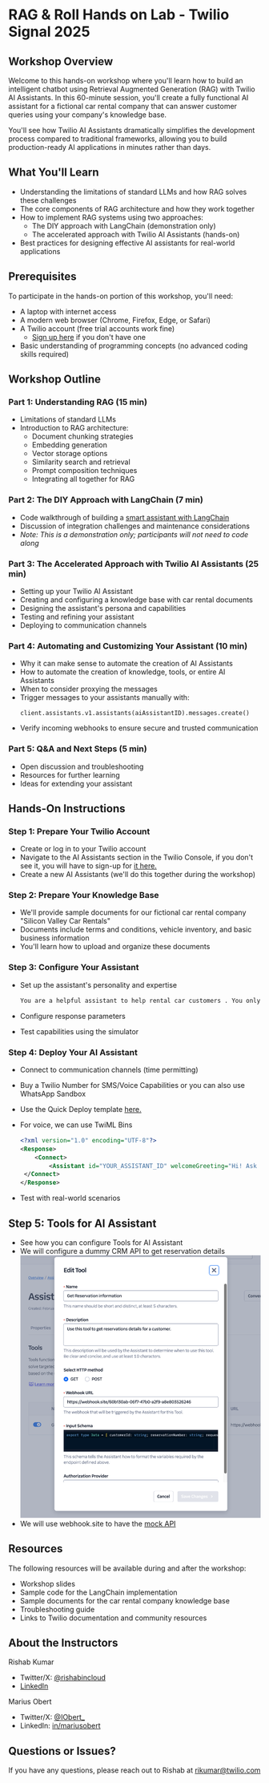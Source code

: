 # RAG & Roll Hands on Lab - Twilio Signal 2025

## Workshop Overview

Welcome to this hands-on workshop where you'll learn how to build an intelligent chatbot using Retrieval Augmented Generation (RAG) with Twilio AI Assistants. In this 60-minute session, you'll create a fully functional AI assistant for a fictional car rental company that can answer customer queries using your company's knowledge base.

You'll see how Twilio AI Assistants dramatically simplifies the development process compared to traditional frameworks, allowing you to build production-ready AI applications in minutes rather than days.

## What You'll Learn

- Understanding the limitations of standard LLMs and how RAG solves these challenges
- The core components of RAG architecture and how they work together
- How to implement RAG systems using two approaches:
    - The DIY approach with LangChain (demonstration only)
    - The accelerated approach with Twilio AI Assistants (hands-on)
- Best practices for designing effective AI assistants for real-world applications

## Prerequisites

To participate in the hands-on portion of this workshop, you'll need:

- A laptop with internet access
- A modern web browser (Chrome, Firefox, Edge, or Safari)
- A Twilio account (free trial accounts work fine)
    - [Sign up here](https://twil.io/try-twilio) if you don't have one
- Basic understanding of programming concepts (no advanced coding skills required)

## Workshop Outline

### Part 1: Understanding RAG (15 min)

- Limitations of standard LLMs
- Introduction to RAG architecture:
    - Document chunking strategies
    - Embedding generation
    - Vector storage options
    - Similarity search and retrieval
    - Prompt composition techniques
    - Integrating all together for RAG

### Part 2: The DIY Approach with LangChain (7 min)

- Code walkthrough of building a [smart assistant with LangChain](https://github.com/rishabkumar7/langchain-azure-ai-search-rag)
- Discussion of integration challenges and maintenance considerations
- _Note: This is a demonstration only; participants will not need to code along_

### Part 3: The Accelerated Approach with Twilio AI Assistants (25 min)

- Setting up your Twilio AI Assistant
- Creating and configuring a knowledge base with car rental documents
- Designing the assistant's persona and capabilities
- Testing and refining your assistant
- Deploying to communication channels

### Part 4: Automating and Customizing Your Assistant (10 min)
- Why it can make sense to automate the creation of AI Assistants
- How to automate the creation of knowledge, tools, or entire AI Assistants
- When to consider proxying the messages
- Trigger messages to your assistants manually with:
    ```
    client.assistants.v1.assistants(aiAssistantID).messages.create()
    ```
- Verify incoming webhooks to ensure secure and trusted communication 


### Part 5: Q&A and Next Steps (5 min)

- Open discussion and troubleshooting
- Resources for further learning
- Ideas for extending your assistant

## Hands-On Instructions

### Step 1: Prepare Your Twilio Account

- Create or log in to your Twilio account
- Navigate to the AI Assistants section in the Twilio Console, if you don't see it, you will have to sign-up for [it here.](https://twilioalpha.com/ai-assistants)
- Create a new AI Assistants (we'll do this together during the workshop)

### Step 2: Prepare Your Knowledge Base

- We'll provide sample documents for our fictional car rental company "Silicon Valley Car Rentals"
- Documents include terms and conditions, vehicle inventory, and basic business information
- You'll learn how to upload and organize these documents

### Step 3: Configure Your Assistant

- Set up the assistant's personality and expertise

    ```md
    You are a helpful assistant to help rental car customers . You only rely on the context provided by you and don't make up any other facts. Reply with "I'm afraid I don't have information about this" if you don’t know the answer.
    ```

- Configure response parameters
- Test capabilities using the simulator

### Step 4: Deploy Your AI Assistant

- Connect to communication channels (time permitting)
- Buy a Twilio Number for SMS/Voice Capabilities or you can also use WhatsApp Sandbox
- Use the Quick Deploy template [here.](https://www.twilio.com/code-exchange/ai-assistants-samples)
- For voice, we can use TwiML Bins

    ```xml
    <?xml version="1.0" encoding="UTF-8"?>
    <Response>
        <Connect>
            <Assistant id="YOUR_ASSISTANT_ID" welcomeGreeting="Hi! Ask me anything!" voice="en-US-Journey-O"></Assistant>
     </Connect>
    </Response>
    ```

- Test with real-world scenarios

## Step 5: Tools for AI Assistant

- See how you can configure Tools for AI Assistant
- We will configure a dummy CRM API to get reservation details
![AI Assistant Tools](/files/adding-tool-aia.png)
- We will use webhook.site to have the [mock API](https://webhook.site/)

## Resources

The following resources will be available during and after the workshop:

- Workshop slides
- Sample code for the LangChain implementation
- Sample documents for the car rental company knowledge base
- Troubleshooting guide
- Links to Twilio documentation and community resources

## About the Instructors

Rishab Kumar
 - Twitter/X: [@rishabincloud](https://x.com/rishabincloud)
 - [LinkedIn](https://linked.com/in/rishabkumar7)


Marius Obert
 - Twitter/X: [@IObert_](https://x.com/iobert_)
 - LinkedIn: [in/mariusobert](https://www.linkedin.com/in/mariusobert/)

## Questions or Issues?

If you have any questions, please reach out to Rishab at rikumar@twilio.com
